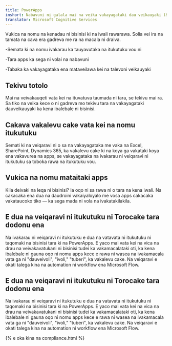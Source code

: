 ```yaml
---
title: PowerApps
inshort: Nabavuni ni galala mai na veika vakayagataki dau veikauyaki (& fomu)
translator: Microsoft Cognitive Services
---
```


Vukica na nomu na kenadau ni bisinisi ki na iwali rawarawa. Solia vei ira na tamata na cava era gadreva me ra na macala ni draiva.

-Semata ki na nomu ivakarau ka tauyavutaka na itukutuku vou ni

-Tara apps ka sega ni volai na nabavuni

-Tabaka ka vakayagataka ena mataveilawa kei na talevoni veikauyaki

## Tekivu totolo
Mai na veivakauqeti vata kei na ituvatuva taumada ni tara, se tekivu mai ra. Sa tiko na veika kece o ni gadreva mo tekivu tara na vakayagataki dauveikauyaki ka kena ibalebale ni bisinisi.

## Cakava vakalevu cake vata kei na nomu itukutuku
Semati ki na veiqaravi ni o sa na vakayagataka me vaka na Excel, SharePoint, Dynamics 365, ka vakalevu cake ki na koya ga vakataki koya ena vakavurea na apps, se vakayagataka na ivakarau ni veiqaravi ni itukutuku sa toboka rawa na itukutuku vou.

## Vukica na nomu mataitaki apps
Kila deivaki na leqa ni bisinisi? Ia oqo ni sa rawa ni o tara na kena iwali. Na cakacaka ena dua na daudroini vakaiyaloyalo me vosa apps cakacaka vakataucoko tiko — ka sega mada ni vola na ivakatakilakila.

## E dua na veiqaravi ni itukutuku ni Torocake tara dodonu ena
Na ivakarau ni veiqaravi ni itukutuku e dua na vatavata ni itukutuku ni taqomaki na bisinisi tara ki na PowerApps. E yaco mai vata kei na vica na drau na veivakavatukani ni bisinisi tudei ka vakamacalataki oti, ka kena ibalebale ni gauna oqo ni nomu apps kece e rawa ni wasea na ivakamacala vata ga ni "dauveivoli", "ivoli," "tuberi", ka vakalevu cake. Na veiqaravi e okati talega kina na automation ni workflow ena Microsoft Flow.

## E dua na veiqaravi ni itukutuku ni Torocake tara dodonu ena
Na ivakarau ni veiqaravi ni itukutuku e dua na vatavata ni itukutuku ni taqomaki na bisinisi tara ki na PowerApps. E yaco mai vata kei na vica na drau na veivakavatukani ni bisinisi tudei ka vakamacalataki oti, ka kena ibalebale ni gauna oqo ni nomu apps kece e rawa ni wasea na ivakamacala vata ga ni "dauveivoli", "ivoli," "tuberi", ka vakalevu cake. Na veiqaravi e okati talega kina na automation ni workflow ena Microsoft Flow.

{% e oka kina na compliance.html %}

